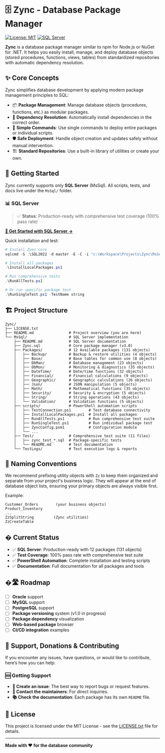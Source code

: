 # 🗄️ Zync - Database Package Manager

[![License: MIT](https://img.shields.io/badge/License-MIT-yellow.svg)](LICENSE.txt)
[![SQL Server](https://img.shields.io/badge/SQL%20Server-Supported-blue.svg)](https://www.microsoft.com/en-us/sql-server/)

**Zync** is a database package manager similar to npm for Node.js or NuGet for .NET. It helps you easily install, manage, and deploy database objects (stored procedures, functions, views, tables) from standardized repositories with automatic dependency resolution.

## ✨ Core Concepts

Zync simplifies database development by applying modern package management principles to SQL:

- 📦 **Package Management**: Manage database objects (procedures, functions, etc.) as modular packages.
- 🔄 **Dependency Resolution**: Automatically install dependencies in the correct order.
- 🎯 **Simple Commands**: Use single commands to deploy entire packages or individual scripts.
- 🛡️ **Safe Deployment**: Handle object creation and updates safely without manual intervention.
- 🏗️ **Standard Repositories**: Use a built-in library of utilities or create your own.

## 🚀 Getting Started

Zync currently supports only **SQL Server** (MsSql). All scripts, tests, and docs live under the `MsSql/` folder.

### 📊 SQL Server
> ✅ **Status**: Production-ready with comprehensive test coverage (100% pass rate)

**[📖 Get Started with SQL Server →](MsSql/README.md)**

Quick installation and test:

```powershell
# Install Zync core
sqlcmd -S .\SQL2022 -d master -E -C -i "c:\Workspace\Projects\Zync\MsSql\Zync.sql"

# Install all packages
.\InstallLocalPackages.ps1

# Run comprehensive tests
.\RunAllTests.ps1

# Or run specific package test
.\RunSingleTest.ps1 -TestName string
```

## 🏗️ Project Structure

```
Zync/
├── LICENSE.txt
├── README.md                # Project overview (you are here)
└── MsSql/                   # SQL Server implementation
    ├── README.md            # SQL Server documentation
    ├── Zync.sql             # Core package manager (v3.0)
    ├── Packages/            # 12 Available packages (131 objects)
    │   ├── Backup/          # Backup & restore utilities (4 objects)
    │   ├── Base/            # Base tables for common use (8 objects)
    │   ├── DbMan/           # Database management (23 objects)
    │   ├── DbMon/           # Monitoring & diagnostics (35 objects)
    │   ├── DateTime/        # Date/time functions (32 objects)
    │   ├── Financial/       # Financial calculations (9 objects)
    │   ├── Geographic/      # Geographic calculations (26 objects)
    │   ├── Json/            # JSON manipulation (5 objects)
    │   ├── Math/            # Mathematical functions (35 objects)
    │   ├── Security/        # Security & encryption (5 objects)
    │   ├── String/          # String operations (43 objects)
    │   └── Validation/      # Validation functions (5 objects)
    ├── scripts/             # PowerShell automation scripts
    │   ├── TestConnection.ps1        # Test database connectivity
    │   ├── InstallLocalPackages.ps1  # Install all packages
    │   ├── RunAllTests.ps1           # Run comprehensive test suite
    │   ├── RunSingleTest.ps1         # Run individual package test
    │   ├── ZyncConfig.psm1           # Configuration module
    │   └── ...
    ├── Test/                # Comprehensive test suite (11 files)
    │   ├── zync_test_*.sql  # Package-specific tests
    │   └── README.md        # Test documentation
    └── TestLogs/            # Test execution logs & reports
```

## 🎯 Naming Conventions

We recommend prefixing utility objects with `Zz` to keep them organized and separate from your project's business logic. They will appear at the end of database object lists, ensuring your primary objects are always visible first.

Example:
```
Customer_Orders        (your business objects)
Product_Inventory      
...
ZzSplitString         (Zync utilities)
ZzCreateTable        
```

## � Current Status

- ✅ **SQL Server**: Production-ready with 12 packages (131 objects)
- ✅ **Test Coverage**: 100% pass rate with comprehensive test suite
- ✅ **PowerShell Automation**: Complete installation and testing scripts
- ✅ **Documentation**: Full documentation for all packages and tools

## �🛣️ Roadmap

- [ ] **Oracle** support
- [ ] **MySQL** support  
- [ ] **PostgreSQL** support
- [ ] **Package versioning** system (v1.0 in progress)
- [ ] **Package dependency** visualization
- [ ] **Web-based package** browser
- [ ] **CI/CD integration** examples

## 🤝 Support, Donations & Contributing

If you encounter any issues, have questions, or would like to contribute, here’s how you can help:

### 🆘 Getting Support
- **📝 Create an issue**: The best way to report bugs or request features.
- **📧 Contact the maintainers**: For direct inquiries.
- **📚 Check the documentation**: Each package has its own `README` file.

<!--
### ❤️ Financial Support
If you find this project helpful, your contribution would be greatly appreciated. Donations help us dedicate more time to maintenance and new features.

- **[💖 Sponsor on GitHub](https://github.com/sponsors/mirshahreza)**

Thank you for your support!
-->

## 📄 License

This project is licensed under the MIT License - see the [LICENSE.txt](LICENSE.txt) file for details.

---

**Made with ❤️ for the database community**